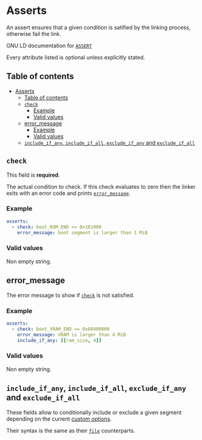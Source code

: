 # Asserts

An assert ensures that a given condition is satified by the linking process,
otherwise fail the link.

GNU LD documentation for
[`ASSERT`](https://sourceware.org/binutils/docs/ld/Miscellaneous-Commands.html#index-ASSERT)

Every attribute listed is optional unless explicitly stated.

## Table of contents

- [Asserts](#asserts)
  - [Table of contents](#table-of-contents)
  - [`check`](#check)
    - [Example](#example)
    - [Valid values](#valid-values)
  - [error\_message](#error_message)
    - [Example](#example-1)
    - [Valid values](#valid-values-1)
  - [`include_if_any`, `include_if_all`, `exclude_if_any` and `exclude_if_all`](#include_if_any-include_if_all-exclude_if_any-and-exclude_if_all)

## `check`

This field is **required**.

The actual condition to check. If this check evaluates to zero then the linker
exits with an error code and prints [`error_message`](#error_message).

### Example

```yaml
asserts:
  - check: boot_ROM_END <= 0x101000
    error_message: boot segment is larger than 1 MiB
```

### Valid values

Non empty string.

## error_message

The error message to show if [`check`](#check) is not satisfied.

### Example

```yaml
asserts:
  - check: boot_VRAM_END <= 0x80400000
    error_message: VRAM is larger than 4 MiB
    include_if_any: [[ram_size, 4]]
```

### Valid values

Non empty string.

## `include_if_any`, `include_if_all`, `exclude_if_any` and `exclude_if_all`

These fields allow to conditionally include or exclude a given segment depending
on the current [custom options](custom_options.md).

Their syntax is the same as their [`file`](file.md#include_if_any) counterparts.

